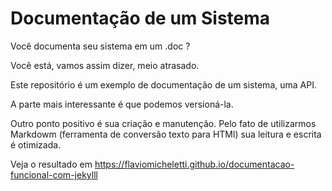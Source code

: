 # Documentação de um Sistema

Você documenta seu sistema em um .doc ?

Você está, vamos assim dizer, meio atrasado.

Este repositório é um exemplo de documentação de um sistema, uma API.

A parte mais interessante é que podemos versioná-la.

Outro ponto positivo é sua criação e manutenção. Pelo fato de utilizarmos Markdowm
(ferramenta de conversão texto para HTMl) sua leitura e escrita é otimizada.

Veja o resultado em https://flaviomicheletti.github.io/documentacao-funcional-com-jekylll
